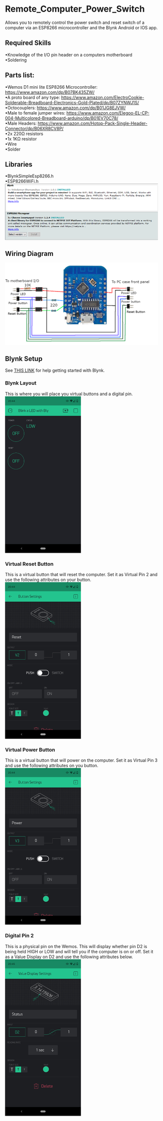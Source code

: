 # Remote_Computer_Power_Switch
 Allows you to remotely control the power switch and reset switch of a computer via an ESP8266 microcontroller and the Blynk Android or IOS app.

## Required Skills
 •Knowledge of the I/O pin header on a computers motherboard<br/>
 •Soldering
## Parts list:
 •Wemos D1 mini lite ESP8266 Microcontroller: https://www.amazon.com/dp/B07BK435ZW/<br/>
 •A proto board of any type: https://www.amazon.com/ElectroCookie-Solderable-Breadboard-Electronics-Gold-Plated/dp/B07ZYNWJ1S/<br/>
 •Octocouplers: https://www.amazon.com/dp/B01JG8EJVW/<br/>
 •Male to female jumper wires: https://www.amazon.com/Elegoo-EL-CP-004-Multicolored-Breadboard-arduino/dp/B01EV70C78/<br/>
 •Male Headers: https://www.amazon.com/Hotop-Pack-Single-Header-Connector/dp/B06XR8CV8P/<br/>
 •2x 220Ω resistors<br/>
 •1x 1KΩ resistor<br/>
 •Wire<br/>
 •Solder
 
## Libraries
 •BlynkSimpleEsp8266.h<br/>
 •ESP8266WiFi.h<br/>
 <img src="https://github.com/MordeKyle/Remote_Computer_Power_Switch/blob/main/Images/Libraries_to_install.png">
  
## Wiring Diagram
 <img src="https://github.com/MordeKyle/Remote_Computer_Power_Switch/blob/main/Images/Remote_Circuit.png">

## Blynk Setup
 See [THIS LINK](https://blynk.io/en/getting-started) for help getting started with Blynk.
### Blynk Layout
 This is where you will place you virtual buttons and a digital pin.<br/>
 <img src="https://github.com/MordeKyle/Remote_Computer_Power_Switch/blob/main/Images/Blynk_Layout.png" width=250>
### Virtual Reset Button
 This is a virtual button that will reset the computer. Set it as Virtual Pin 2 and use the following attributes on your button.<br/>
 <img src="https://github.com/MordeKyle/Remote_Computer_Power_Switch/blob/main/Images/Reset_Button_V2.png" width=250>
### Virtual Power Button
 This is a virtual button that will power on the computer. Set it as Virtual Pin 3 and use the following attributes on you button.<br/>
 <img src="https://github.com/MordeKyle/Remote_Computer_Power_Switch/blob/main/Images/Power_Button_V3.png" width=250>
### Digital Pin 2
 This is a physical pin on the Wemos. This will display whether pin D2 is being held HIGH or LOW and will tell you if the computer is on or off. Set it as a Value Display on D2 and use the following attributes below.<br/>
 <img src="https://github.com/MordeKyle/Remote_Computer_Power_Switch/blob/main/Images/D2.png" width=250>
